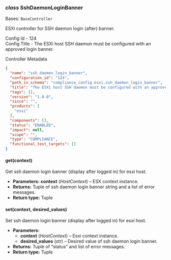 ### *class* SshDaemonLoginBanner

Bases: `BaseController`

ESXi controller for SSH daemon login (after) banner.

Config Id - 124
<br/>
Config Title - The ESXi host SSH daemon must be configured with an approved login banner.
<br/>

Controller Metadata
```json
{
  "name": "ssh_daemon_login_banner",
  "configuration_id": "124",
  "path_in_schema": "compliance_config.esxi.ssh_daemon_login_banner",
  "title": "The ESXi host SSH daemon must be configured with an approved login banner.",
  "tags": [],
  "version": "1.0.0",
  "since": "",
  "products": [
    "esxi"
  ],
  "components": [],
  "status": "ENABLED",
  "impact": null,
  "scope": "",
  "type": "COMPLIANCE",
  "functional_test_targets": []
}
```

#### get(context)

Get ssh daemon login banner (display after logged in) for esxi host.

* **Parameters:**
  **context** (*HostContext*) – ESX context instance.
* **Returns:**
  Tuple of ssh daemon login banner string and a list of error messages.
* **Return type:**
  Tuple

#### set(context, desired_values)

Set ssh daemon login banner (display after logged in) for esxi host.

* **Parameters:**
  * **context** (*HostContext*) – Esxi context instance.
  * **desired_values** (*str*) – Desired value of ssh daemon login banner.
* **Returns:**
  Tuple of “status” and list of error messages.
* **Return type:**
  Tuple

